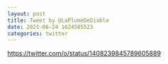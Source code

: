```yaml
--- 
layout: post 
title: Tweet by @LaPlumeDeDiable 
date: 2021-06-24 1624585523 
categories: twitter 
--- 
```

https://twitter.com/o/status/1408239845789605889